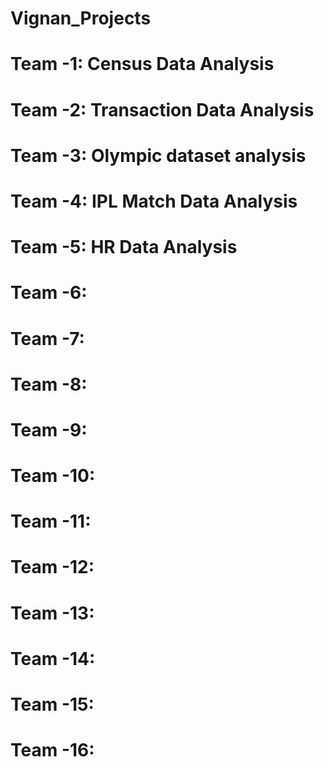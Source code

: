 # Vignan_Projects

# Team -1:  Census Data Analysis
# Team -2:  Transaction Data Analysis
# Team -3:  Olympic dataset analysis
# Team -4:  IPL Match Data Analysis
# Team -5:  HR Data Analysis
# Team -6:
# Team -7:
# Team -8:
# Team -9:
# Team -10:
# Team -11:
# Team -12:
# Team -13:
# Team -14:
# Team -15:
# Team -16:
